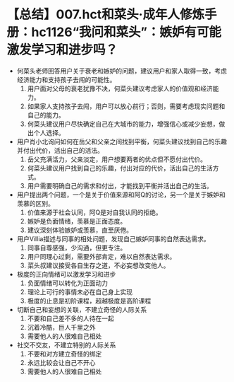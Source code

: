 # 【总结】007.hct和菜头·成年人修炼手册：hc1126“我问和菜头”：嫉妒有可能激发学习和进步吗？

-   何菜头老师回答用户关于衰老和嫉妒的问题，建议用户和家人取得一致，考虑经济能力和支持孩子去闯的可能性。
    1.  用户面对父母的衰老犹豫不决，何菜头建议考虑家人的价值观和经济能力。
    2.  如果家人支持孩子去闯，用户可以放心前行；否则，需要考虑现实问题和自己的能力。
    3.  何菜头建议用户尽快确定自己在大城市的能力，增强信心或减少妄想，做出个人选择。
-   用户肖小北询问如何在岳父和父亲之间找到平衡，何菜头建议找到自己的乐趣并付出代价，活出自己的活法。
    1.  岳父充满活力，父亲淡定，用户想要两者的优点但不愿付出代价。
    2.  何菜头建议用户找到自己的乐趣，付出对应的代价，活出自己的生活方式。
    3.  用户需要明确自己的需求和付出，才能找到平衡并活出自己的生活。
-   用户提出两个问题，一个是关于价值来源和阿Q的讨论，另一个是关于嫉妒和羡慕的区别。
    1.  价值来源于社会认同，阿Q是对自我认同的拒绝。
    2.  嫉妒是负面情绪，羡慕是正面态度。
    3.  建议深刻体验嫉妒或羡慕，直至厌倦。
-   用户Villia描述与同事的相处问题，发现自己嫉妒同事的自然表达需求。
    1.  同事自尊感强，少沟通，但更专注。
    2.  用户同理心过剩，需要外部肯定，难以自然表达需求。
    3.  菜头叔建议接受各自生存之道，不必妄想改变他人。
-   极度的正向情绪可以激发学习和进步
    1.  负面情绪可以转化为正面动力
    2.  理论上可行的事情未必在自己身上实现
    3.  极度的止息是初阶课程，超越极度是高阶课程
-   切断自己和妄想的关联，不建立奇怪的人际关系
    1.  不要和自己差不多的人待在一起
    2.  沉着冷酷，巨人千里之外
    3.  需要他人的人很难自己相处
-   社交不交友，不建立特别的人际关系
    1.  不要和对方建立奇怪的绑定
    2.  永远比较会让自己不开心
    3.  需要他人的人很难自己相处